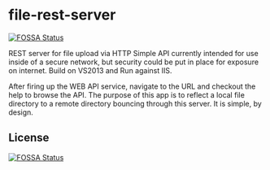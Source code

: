 # file-rest-server
[![FOSSA Status](https://app.fossa.com/api/projects/git%2Bgithub.com%2Ffti-technology%2Ffile-rest-server.svg?type=shield)](https://app.fossa.com/projects/git%2Bgithub.com%2Ffti-technology%2Ffile-rest-server?ref=badge_shield)

REST server for file upload via HTTP
Simple API currently intended for use inside of a secure network, but security could be put in place for exposure on internet.
Build on VS2013 and Run against IIS.

After firing up the WEB API service, navigate to the URL and checkout the help to browse the API.
The purpose of this app is to reflect a local file directory to a remote directory bouncing through this server.
It is simple, by design.


## License
[![FOSSA Status](https://app.fossa.com/api/projects/git%2Bgithub.com%2Ffti-technology%2Ffile-rest-server.svg?type=large)](https://app.fossa.com/projects/git%2Bgithub.com%2Ffti-technology%2Ffile-rest-server?ref=badge_large)